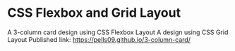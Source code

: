 # CSS Flexbox and Grid Layout
A 3-column card design using CSS Flexbox Layout
A design using CSS Grid Layout
Published link: https://pells09.github.io/3-column-card/
